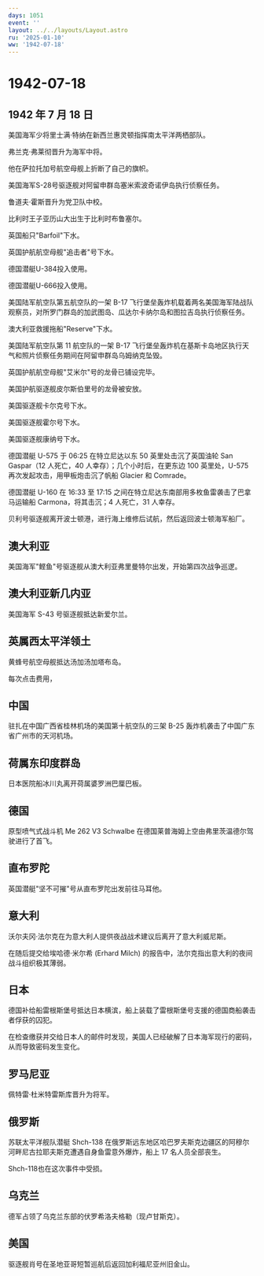 ```yaml
---
days: 1051
event: ''
layout: ../../layouts/Layout.astro
ru: '2025-01-10'
ww: '1942-07-18'
---
```


# 1942-07-18

## 1942 年 7 月 18 日

美国海军少将里士满·特纳在新西兰惠灵顿指挥南太平洋两栖部队。

弗兰克·弗莱彻晋升为海军中将。

他在萨拉托加号航空母舰上折断了自己的旗帜。

美国海军S-28号驱逐舰对阿留申群岛塞米索波奇诺伊岛执行侦察任务。

鲁道夫·霍斯晋升为党卫队中校。

比利时王子亚历山大出生于比利时布鲁塞尔。

英国船只"Barfoil"下水。

英国护航航空母舰"追击者"号下水。

德国潜艇U-384投入使用。

德国潜艇U-666投入使用。

美国陆军航空队第五航空队的一架 B-17
飞行堡垒轰炸机载着两名美国海军陆战队观察员，对所罗门群岛的加武图岛、瓜达尔卡纳尔岛和图拉吉岛执行侦察任务。

澳大利亚救援拖船"Reserve"下水。

美国陆军航空队第 11 航空队的一架 B-17
飞行堡垒轰炸机在基斯卡岛地区执行天气和照片侦察任务期间在阿留申群岛乌姆纳克坠毁。

英国护航航空母舰"艾米尔"号的龙骨已铺设完毕。

美国护航驱逐舰皮尔斯伯里号的龙骨被安放。

美国驱逐舰卡尔克号下水。

美国驱逐舰霍尔号下水。

美国驱逐舰康纳号下水。

德国潜艇 U-575 于 06:25 在特立尼达以东 50 英里处击沉了英国油轮 San
Gaspar（12 人死亡，40 人幸存）；几个小时后，在更东边 100 英里处，U-575
再次发起攻击，用甲板炮击沉了帆船 Glacier 和 Comrade。

德国潜艇 U-160 在 16:33 至 17:15
之间在特立尼达东南部用多枚鱼雷袭击了巴拿马运输船 Carmona，将其击沉；4
人死亡，31 人幸存。

贝利号驱逐舰离开波士顿港，进行海上维修后试航，然后返回波士顿海军船厂。

## 澳大利亚

美国海军"鲣鱼"号驱逐舰从澳大利亚弗里曼特尔出发，开始第四次战争巡逻。

## 澳大利亚新几内亚

美国海军 S-43 号驱逐舰抵达新爱尔兰。

## 英属西太平洋领土

黄蜂号航空母舰抵达汤加汤加塔布岛。

每次点击费用，

## 中国

驻扎在中国广西省桂林机场的美国第十航空队的三架 B-25
轰炸机袭击了中国广东省广州市的天河机场。

## 荷属东印度群岛

日本医院船冰川丸离开荷属婆罗洲巴厘巴板。

## 德国

原型喷气式战斗机 Me 262 V3 Schwalbe
在德国莱普海姆上空由弗里茨温德尔驾驶进行了首飞。

## 直布罗陀

英国潜艇"坚不可摧"号从直布罗陀出发前往马耳他。

## 意大利

沃尔夫冈·法尔克在为意大利人提供夜战战术建议后离开了意大利威尼斯。

在随后提交给埃哈德·米尔希 (Erhard Milch)
的报告中，法尔克指出意大利的夜间战斗组织极其薄弱。

## 日本

德国补给船雷根斯堡号抵达日本横滨，船上装载了雷根斯堡号支援的德国商船袭击者俘获的囚犯。

在检查缴获并交给日本人的邮件时发现，美国人已经破解了日本海军现行的密码，从而导致密码发生变化。

## 罗马尼亚

佩特雷·杜米特雷斯库晋升为将军。

## 俄罗斯

苏联太平洋舰队潜艇 Shch-138
在俄罗斯远东地区哈巴罗夫斯克边疆区的阿穆尔河畔尼古拉耶夫斯克遭遇自身鱼雷意外爆炸，船上
17 名人员全部丧生。

Shch-118也在这次事件中受损。

## 乌克兰

德军占领了乌克兰东部的伏罗希洛夫格勒（现卢甘斯克）。

## 美国

驱逐舰肖号在圣地亚哥短暂巡航后返回加利福尼亚州旧金山。